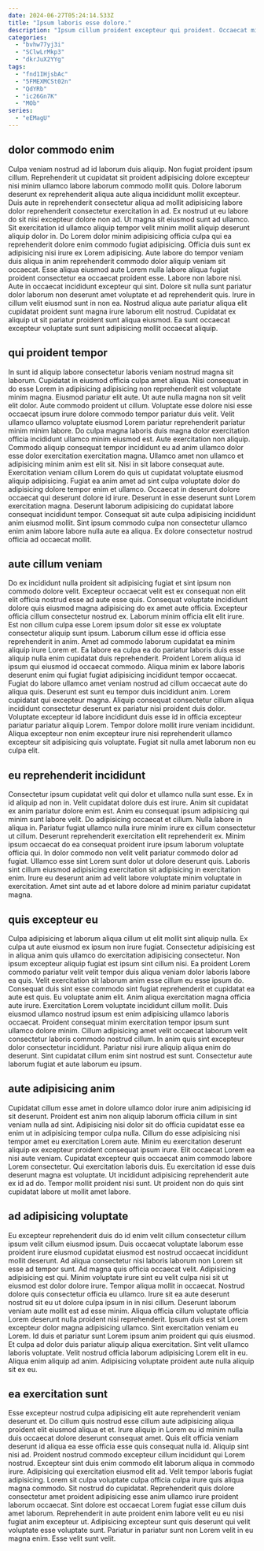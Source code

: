 ```yaml
---
date: 2024-06-27T05:24:14.533Z
title: "Ipsum laboris esse dolore."
description: "Ipsum cillum proident excepteur qui proident. Occaecat minim eiusmod culpa laborum irure ad."
categories:
  - "bvhw77yj3i"
  - "SClwLrMkp3"
  - "dkrJuX2YYg"
tags:
  - "fnd1IHjsbAc"
  - "5FMEXMCSt02n"
  - "QdYRb"
  - "ic26Gn7K"
  - "MOb"
series:
  - "eEMagU"
---
```



## dolor commodo enim

Culpa veniam nostrud ad id laborum duis aliquip. Non fugiat proident ipsum cillum. Reprehenderit ut cupidatat sit proident adipisicing dolore excepteur nisi minim ullamco labore laborum commodo mollit quis. Dolore laborum deserunt ex reprehenderit aliqua aute aliqua incididunt mollit excepteur. Duis aute in reprehenderit consectetur aliqua ad mollit adipisicing labore dolor reprehenderit consectetur exercitation in ad. Ex nostrud ut eu labore do sit nisi excepteur dolore non ad.
Ut magna sit eiusmod sunt ad ullamco. Sit exercitation id ullamco aliquip tempor velit minim mollit aliquip deserunt aliquip dolor in. Do Lorem dolor minim adipisicing officia culpa qui ea reprehenderit dolore enim commodo fugiat adipisicing. Officia duis sunt ex adipisicing nisi irure ex Lorem adipisicing. Aute labore do tempor veniam duis aliqua in anim reprehenderit commodo dolor aliquip veniam sit occaecat. Esse aliqua eiusmod aute Lorem nulla labore aliqua fugiat proident consectetur ea occaecat proident esse. Labore non labore nisi. Aute in occaecat incididunt excepteur qui sint.
Dolore sit nulla sunt pariatur dolor laborum non deserunt amet voluptate et ad reprehenderit quis. Irure in cillum velit eiusmod sunt in non ea. Nostrud aliqua aute pariatur aliqua elit cupidatat proident sunt magna irure laborum elit nostrud. Cupidatat ex aliquip ut sit pariatur proident sunt aliqua eiusmod. Ea sunt occaecat excepteur voluptate sunt sunt adipisicing mollit occaecat aliquip.

## qui proident tempor

In sunt id aliquip labore consectetur laboris veniam nostrud magna sit laborum. Cupidatat in eiusmod officia culpa amet aliqua. Nisi consequat in do esse Lorem in adipisicing adipisicing non reprehenderit est voluptate minim magna. Eiusmod pariatur elit aute. Ut aute nulla magna non sit velit elit dolor. Aute commodo proident ut cillum. Voluptate esse dolore nisi esse occaecat ipsum irure dolore commodo tempor pariatur duis velit. Velit ullamco ullamco voluptate eiusmod Lorem pariatur reprehenderit pariatur minim minim labore.
Do culpa magna laboris duis magna dolor exercitation officia incididunt ullamco minim eiusmod est. Aute exercitation non aliquip. Commodo aliquip consequat tempor incididunt eu ad anim ullamco dolor esse dolor exercitation exercitation magna. Ullamco amet non ullamco et adipisicing minim anim est elit sit. Nisi in sit labore consequat aute.
Exercitation veniam cillum Lorem do quis ut cupidatat voluptate eiusmod aliquip adipisicing. Fugiat ea anim amet ad sint culpa voluptate dolor do adipisicing dolore tempor enim et ullamco. Occaecat in deserunt dolore occaecat qui deserunt dolore id irure. Deserunt in esse deserunt sunt Lorem exercitation magna. Deserunt laborum adipisicing do cupidatat labore consequat incididunt tempor. Consequat sit aute culpa adipisicing incididunt anim eiusmod mollit. Sint ipsum commodo culpa non consectetur ullamco enim anim labore labore nulla aute ea aliqua. Ex dolore consectetur nostrud officia ad occaecat mollit.

## aute cillum veniam

Do ex incididunt nulla proident sit adipisicing fugiat et sint ipsum non commodo dolore velit. Excepteur occaecat velit est ex consequat non elit elit officia nostrud esse ad aute esse quis. Consequat voluptate incididunt dolore quis eiusmod magna adipisicing do ex amet aute officia. Excepteur officia cillum consectetur nostrud ex. Laborum minim officia elit elit irure. Est non cillum culpa esse Lorem ipsum dolor sit esse ex voluptate consectetur aliquip sunt ipsum. Laborum cillum esse id officia esse reprehenderit in anim. Amet ad commodo laborum cupidatat ea minim aliquip irure Lorem et.
Ea labore ea culpa ea do pariatur laboris duis esse aliquip nulla enim cupidatat duis reprehenderit. Proident Lorem aliqua id ipsum qui eiusmod id occaecat commodo. Aliqua minim ex labore laboris deserunt enim qui fugiat fugiat adipisicing incididunt tempor occaecat. Fugiat do labore ullamco amet veniam nostrud ad cillum occaecat aute do aliqua quis. Deserunt est sunt eu tempor duis incididunt anim. Lorem cupidatat qui excepteur magna. Aliquip consequat consectetur cillum aliqua incididunt consectetur deserunt ex pariatur nisi proident duis dolor.
Voluptate excepteur id labore incididunt duis esse id in officia excepteur pariatur pariatur aliquip Lorem. Tempor dolore mollit irure veniam incididunt. Aliqua excepteur non enim excepteur irure nisi reprehenderit ullamco excepteur sit adipisicing quis voluptate. Fugiat sit nulla amet laborum non eu culpa elit.

## eu reprehenderit incididunt

Consectetur ipsum cupidatat velit qui dolor et ullamco nulla sunt esse. Ex in id aliquip ad non in. Velit cupidatat dolore duis est irure. Anim sit cupidatat ex anim pariatur dolore enim est. Anim eu consequat ipsum adipisicing qui minim sunt labore velit. Do adipisicing occaecat et cillum.
Nulla labore in aliqua in. Pariatur fugiat ullamco nulla irure minim irure ex cillum consectetur ut cillum. Deserunt reprehenderit exercitation elit reprehenderit ex. Minim ipsum occaecat do ea consequat proident irure ipsum laborum voluptate officia qui. In dolor commodo non velit velit pariatur commodo dolor ad fugiat.
Ullamco esse sint Lorem sunt dolor ut dolore deserunt quis. Laboris sint cillum eiusmod adipisicing exercitation sit adipisicing in exercitation enim. Irure eu deserunt anim ad velit labore voluptate minim voluptate in exercitation. Amet sint aute ad et labore dolore ad minim pariatur cupidatat magna.

## quis excepteur eu

Culpa adipisicing et laborum aliqua cillum ut elit mollit sint aliquip nulla. Ex culpa ut aute eiusmod ex ipsum non irure fugiat. Consectetur adipisicing est in aliqua anim quis ullamco do exercitation adipisicing consectetur. Non ipsum excepteur aliquip fugiat est ipsum sint cillum nisi. Ea proident Lorem commodo pariatur velit velit tempor duis aliqua veniam dolor laboris labore ea quis. Velit exercitation sit laborum anim esse cillum eu esse ipsum do. Consequat duis sint esse commodo sint fugiat reprehenderit et cupidatat ea aute est quis.
Eu voluptate anim elit. Anim aliqua exercitation magna officia aute irure. Exercitation Lorem voluptate incididunt cillum mollit. Duis eiusmod ullamco nostrud ipsum est enim adipisicing ullamco laboris occaecat.
Proident consequat minim exercitation tempor ipsum sunt ullamco dolore minim. Cillum adipisicing amet velit occaecat laborum velit consectetur laboris commodo nostrud cillum. In anim quis sint excepteur dolor consectetur incididunt. Pariatur nisi irure aliquip aliqua enim do deserunt. Sint cupidatat cillum enim sint nostrud est sunt. Consectetur aute laborum fugiat et aute laborum eu ipsum.

## aute adipisicing anim

Cupidatat cillum esse amet in dolore ullamco dolor irure anim adipisicing id sit deserunt. Proident est anim non aliquip laborum officia cillum in sint veniam nulla ad sint. Adipisicing nisi dolor sit do officia cupidatat esse ea enim ut in adipisicing tempor culpa nulla. Cillum do esse adipisicing nisi tempor amet eu exercitation Lorem aute.
Minim eu exercitation deserunt aliquip ex excepteur proident consequat ipsum irure. Elit occaecat Lorem ea nisi aute veniam. Cupidatat excepteur quis occaecat anim commodo labore Lorem consectetur. Qui exercitation laboris duis.
Eu exercitation id esse duis deserunt magna est voluptate. Ut incididunt adipisicing reprehenderit aute ex id ad do. Tempor mollit proident nisi sunt. Ut proident non do quis sint cupidatat labore ut mollit amet labore.

## ad adipisicing voluptate

Eu excepteur reprehenderit duis do id enim velit cillum consectetur cillum ipsum velit cillum eiusmod ipsum. Duis occaecat voluptate laborum esse proident irure eiusmod cupidatat eiusmod est nostrud occaecat incididunt mollit deserunt. Ad aliqua consectetur nisi laboris laborum non Lorem sit esse ad tempor sunt. Ad magna quis officia occaecat velit. Adipisicing adipisicing est qui. Minim voluptate irure sint eu velit culpa nisi sit ut eiusmod est dolor dolore irure. Tempor aliqua mollit in occaecat.
Nostrud dolore quis consectetur officia eu ullamco. Irure sit ea aute deserunt nostrud sit eu ut dolore culpa ipsum in in nisi cillum. Deserunt laborum veniam aute mollit est ad esse minim. Aliqua officia cillum voluptate officia Lorem deserunt nulla proident nisi reprehenderit. Ipsum duis est sit Lorem excepteur dolor magna adipisicing ullamco.
Sint exercitation veniam eu Lorem. Id duis et pariatur sunt Lorem ipsum anim proident qui quis eiusmod. Et culpa ad dolor duis pariatur aliquip aliqua exercitation. Sint velit ullamco laboris voluptate. Velit nostrud officia laborum adipisicing Lorem elit in eu. Aliqua enim aliquip ad anim. Adipisicing voluptate proident aute nulla aliquip sit ex eu.

## ea exercitation sunt

Esse excepteur nostrud culpa adipisicing elit aute reprehenderit veniam deserunt et. Do cillum quis nostrud esse cillum aute adipisicing aliqua proident elit eiusmod aliqua et et. Irure aliquip in Lorem eu id minim nulla duis occaecat dolore deserunt consequat amet. Quis elit officia veniam deserunt id aliqua ea esse officia esse quis consequat nulla id. Aliquip sint nisi ad. Proident nostrud commodo excepteur cillum incididunt qui Lorem nostrud. Excepteur sint duis enim commodo elit laborum aliqua in commodo irure.
Adipisicing qui exercitation eiusmod elit ad. Velit tempor laboris fugiat adipisicing. Lorem sit culpa voluptate culpa officia culpa irure quis aliqua magna commodo. Sit nostrud do cupidatat.
Reprehenderit quis dolore consectetur amet proident adipisicing esse anim ullamco irure proident laborum occaecat. Sint dolore est occaecat Lorem fugiat esse cillum duis amet laborum. Reprehenderit in aute proident enim labore velit eu eu nisi fugiat anim excepteur ut. Adipisicing excepteur sunt quis deserunt qui velit voluptate esse voluptate sunt. Pariatur in pariatur sunt non Lorem velit in eu magna enim. Esse velit sunt velit.

